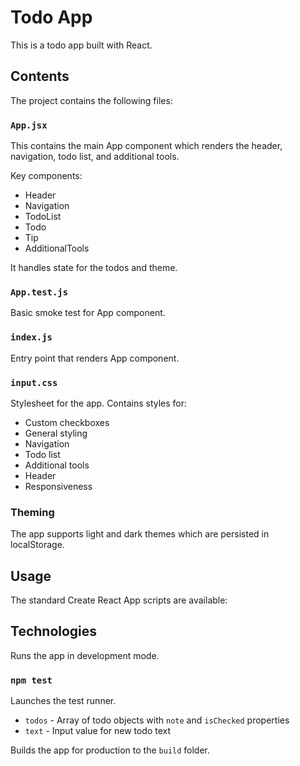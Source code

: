 # Todo App

This is a todo app built with React.

## Contents

The project contains the following files:

### `App.jsx`

This contains the main App component which renders the header, navigation, todo list, and additional tools.

Key components:

- Header
- Navigation 
- TodoList
- Todo
- Tip
- AdditionalTools

It handles state for the todos and theme.

### `App.test.js`

Basic smoke test for App component.

### `index.js` 

Entry point that renders App component.

### `input.css`

Stylesheet for the app. Contains styles for:

- Custom checkboxes
- General styling 
- Navigation
- Todo list
- Additional tools 
- Header
- Responsiveness

### Theming

The app supports light and dark themes which are persisted in localStorage.

## Usage

The standard Create React App scripts are available:

## Technologies  

Runs the app in development mode.

### `npm test` 

Launches the test runner.

- `todos` - Array of todo objects with `note` and `isChecked` properties
- `text` - Input value for new todo text

Builds the app for production to the `build` folder.